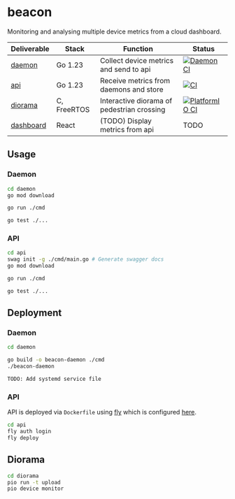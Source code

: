 # beacon

Monitoring and analysing multiple device metrics from a cloud dashboard.

| Deliverable | Stack | Function | Status |
| --- | --- | --- | --- |
| [daemon](daemon/) | Go 1.23 | Collect device metrics and send to api | [![Daemon CI](https://github.com/bxrne/beacon/actions/workflows/daemon-ci.yaml/badge.svg)](https://github.com/bxrne/beacon/actions/workflows/daemon-ci.yaml) |
| [api](api/) | Go 1.23 | Receive metrics from daemons and store | [![CI](https://github.com/bxrne/beacon/actions/workflows/api-ci.yaml/badge.svg)](https://github.com/bxrne/beacon/actions/workflows/api-ci.yaml) | 
| [diorama](diorama/) | C, FreeRTOS | Interactive diorama of pedestrian crossing | [![PlatformIO CI](https://github.com/bxrne/beacon/actions/workflows/diorama-ci.yaml/badge.svg)](https://github.com/bxrne/beacon/actions/workflows/diorama-ci.yaml) |
| [dashboard](dashboard/) | React | (TODO) Display metrics from api | TODO |

## Usage

### Daemon

```sh
cd daemon
go mod download

go run ./cmd

go test ./...
```

### API

```sh
cd api
swag init -g ./cmd/main.go # Generate swagger docs 
go mod download

go run ./cmd

go test ./...
```

## Deployment

### Daemon

```sh
cd daemon

go build -o beacon-daemon ./cmd
./beacon-daemon

TODO: Add systemd service file
```

### API

API is deployed via `Dockerfile` using [fly](https://fly.io/) which is configured [here](api/fly.toml).

```sh
cd api
fly auth login
fly deploy
```

## Diorama

```sh
cd diorama
pio run -t upload
pio device monitor
```
